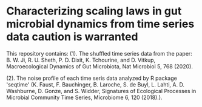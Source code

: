 # Characterizing scaling laws in gut microbial dynamics from time series data caution is warranted
This repository contains:
(1). The shuffled time series data from the paper: B. W. Ji, R. U. Sheth, P. D. Dixit, K. Tchourine, and D. Vitkup, Macroecological Dynamics of Gut Microbiota, Nat Microbiol 5, 768 (2020).

(2). The noise profile of each time seris data analyzed by R package 'seqtime' (K. Faust, F. Bauchinger, B. Laroche, S. de Buyl, L. Lahti, A. D. Washburne, D. Gonze, and S. Widder, Signatures of Ecological Processes in Microbial Community Time Series, Microbiome 6, 120 (2018).).

